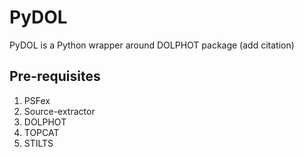 # **PyDOL**

PyDOL is a Python wrapper around DOLPHOT package (add citation)

## Pre-requisites
1. PSFex
2. Source-extractor
3. DOLPHOT
4. TOPCAT
5. STILTS
